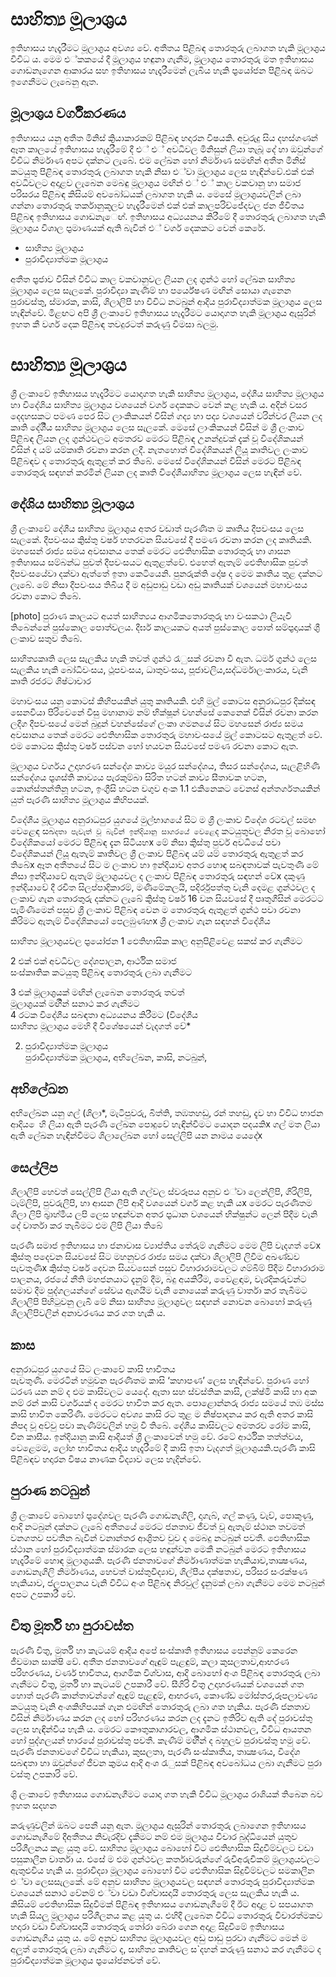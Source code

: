 # සාහිත්‍ය මූලාශ‍්‍රය

ඉතිහාසය හැදෑරීමට මූලාශ‍්‍රය අවශ්‍ය වේ. අතීතය  පිළිබඳ තොරතුරු ලබාගත හැකි මූලාශ‍්‍රය විවිධ    ය. මෙම එ්කකයේ දී මූලාශ‍්‍රය හඳුනා ගැනීම, මූලාශ‍්‍රය තොරතුරු මත ඉතිහාසය ගොඩනැගෙන        ආකාරය සහ ඉතිහාසය හැදෑරීමෙන් ලැබිය හැකි ප‍්‍රයෝජන පිළිබඳ ඔබට ඉගෙනීමට ලැබෙනු ඇත.

## මූලාශ‍්‍රය වර්ගීකරණය

ඉතිහාසය යනු අතීත මිනිස් ක‍්‍රියාකාරකම් පිළිබඳ  හදාරන විෂයකි. අවුරුදු සිය දහස්ගණන් ඈත කාලයේ ඉතිහාසය හැදෑරීමේ දී එ් එ් අවධිවල මිනිසුන් ලියා තැබූ දේ හා ඔවුන්ගේ විවිධ නිර්මාණ අපට දක්නට ලැබේ. එම ලේඛන හෝ නිර්මාණ සමඟින් අතීත මිනිස් කටයුතු පිළිබඳ තොරතුරු ලබාගත හැකි නිසා එ්වා මූලාශ‍්‍රය ලෙස හැඳින්වේ.එක් එක් අවධිවලට අදාළව ලැබෙන මෙබඳු මූලාශ‍්‍රය මඟින් එ් එ් කාල වකවානු හා සමාජ පරිසරය පිළිබඳ කිසියම් අවබෝධයක් ලබාගත හැකි ය. මෙසේ මූලාශ‍්‍රයවලින් ලබා ගන්නා තොරතුරු තර්කානුකූලව හැදෑරීමෙන් එක් එක් කාලපරිච්ජේදවල ජන ජීවිතය පිළිබඳ ඉතිහාසය ගොඩනැෙඟ්. ඉතිහාසය අධ්‍යයනය කිරීමේ දී තොරතුරු ලබාගත හැකි මූලාශ‍්‍රය විශාල ප‍්‍රමාණයක් ඇති බැවින් එ් වර්ග දෙකකට වෙන් කෙරේ.

* සාහිත්‍ය මූලාශ‍්‍රය
* පුරාවිද්‍යාත්මක මූලාශ‍්‍රය

අතීත ප‍්‍රජාව විසින් විවිධ කාල වකවානුවල ලියන ලද ග‍්‍රන්ථ හෝ ලේඛන සාහිත්‍ය මූලාශ‍්‍රය ලෙස සැලකේ. පුරාවිද්‍යා කැණිම් හා පර්යේෂණ මඟින් සොයා ගැනෙන පුරාවස්තු, ස්මාරක, කාසි, ශිලාලිපි හා විවිධ නටබුන් ආදිය පුරාවිද්‍යාත්මක මූලාශ‍්‍රය ලෙස හැඳින්වේ. මිළඟට අපි ශ්‍රී ලංකාවේ ඉතිහාසය හැදෑරීමට යොදාගත හැකි මූලාශ‍්‍රය ඇසුරින් ඉහත කී වර්ග දෙක පිළිබඳ තවදුරටත් කරුණු විමසා බලමු.


# සාහිත්‍ය මූලාශ‍්‍රය
ශ්‍රී ලංකාවේ ඉතිහාසය හැදෑරීමට යොදාගත හැකි සාහිත්‍ය මූලාශ‍්‍රය, දේශීය සාහිත්‍ය මූලාශ‍්‍රය හා විදේශිය සාහිත්‍ය මූලාශ‍්‍රය වශයෙන් වර්ග දෙකකට වෙන් කළ හැකි ය. අදින් වසර දෙදහසකට පමණ පෙර සිට ලාංකිකයන් විසින් ගද්‍ය හා පද්‍ය වශයෙන් වරින්වර ලියන ලද කෘති දේශීිය සාහිත්‍ය මූලාශ‍්‍රය ලෙස සැලකේ. මෙසේ ලාංකිකයන් විසින් ම ශ්‍රී ලංකාව පිළිබඳ ලියන ලද ග‍්‍රන්ථවලට අමතරව මෙරට පිළිබඳ උනන්දුවක් දැක් වූ විදේශිකයන් විසින් ද යම් යම්කෘති රචනා කරන ලදී. නැතහොත් විදේශිකයන් ලියූ කෘතිවල ලංකාව පිළිබඳව ද තොරතුරු ඇතුළත් කර තිබේ. මෙසේ විදේශිකයන් විසින් මෙරට පිළිබඳ තොරතුරු සඳහන් කරමින් ලියන ලද කෘති විදේශීයාහිත්‍ය මූලාශ‍්‍රය ලෙස හැඳින් වේ.

## දේශිය සාහිත්‍ය මූලාශ‍්‍රය

ශ්‍රී ලංකාවේ දේශීය සාහිත්‍ය මූලාශ‍්‍රය අතර වඩාත් පැරණිත ම කෘතිය දීපවංසය ලෙස සැලකේ. දීපවංසය ක‍්‍රිස්තු වර්ෂ හතරවන සියවසේ දී පමණ රචනා කරන ලද කෘතියකි. මහසෙන් රාජ්‍ය සමය අවසානය තෙක් මෙරට ඓතිහාසික තොරතුරු හා ශාසන ඉතිහාසය සම්බන්ධ පුවත් දීපවංසයට ඇතුළත්වේ. එහෙත් ඇතැම් ඓතිහාසික පුවත් දීපවංසයේවා දක්වා ඇත්තේ ඉතා කෙටියෙනි. පුනරුක්ති දෝෂ ද මෙම කෘතිය තුළ දක්නට ලැබේ. මේ නිසා දීපවංසය තිබිය දී ම අඩුපාඩු වඩා අඩු කෘතියක් වශයෙන් මහාවංසය රචනා කොට තිබේ. 

[photo]
පුරාණ කාලයට අයත් සාහිත්‍යය ආගමිකතොරතුරු හා වංසකථා ලියැවී තිබෙන්නේ පුස්කොල පොත්වලය. දීර්ඝ කාලයකට අයත් පුස්කොල පොත් සම්ප‍්‍රදායක් ශ‍්‍රී ලංකාව සතුව තිබේ.

සාහිත්‍යකෘති ලෙස සැලකිය හැකි තවත් ග‍්‍රන්ථ රැුසක් රචනා වී ඇත. ධර්ම ග‍්‍රන්ථ ලෙස සැලකිය හැකි බෝධිවංසය, ථූපවංසය, ධාතුවංසය, පූජාවලිය,සද්ධර්මාලංකාරය, වැනි කෘති රජරට ශිෂ්ටාචාර 

මහාවංසය යනු කොටස් කිහිපයකින් යුතු කෘතියකි. එහි මුල් කොටස අනුරාධපුර දික්සඳ සෙනවියා පිරිවෙනේ විසු මහානාම නම් භික්ෂූන් වහන්සේ කෙනෙක් විසින් රචනා කරන ලදීග දීපවංසයේ මෙන් බුදුන් වහන්සේගේ ලංකා ගමනයේ සිට මහසෙන් රාජ්‍ය සමය අවසානය තෙක් මෙරට ඓතිහාසික තොරතුරු මහාවංසයේ මුල් කොටසට ඇතුළත් වේ. එම කොටස ක‍්‍රිස්තු වර්ෂ පස්වන හෝ හයවන සියවසේ පමණ රචනා කොට ඇත.

මූලාශ‍්‍රය වර්ගය උදාහරණ සන්දේශ කාව්‍ය මයුර සන්දේශය, තිසර සන්දේශය, සැලළිහිණි සන්දේශය ප‍්‍රශස්ති කාව්‍යය පැරකුම්බා සිරිත හටන් කාව්‍ය සීතාවක හටන, කොන්ස්තන්තිනූ හටන, ඉංග‍්‍රීසි හටන වගුව අංක 1.1 එකිනෙකට වෙනස් අන්තර්ගතයකින් යුත් පැරණි සාහිත්‍ය මූලාශ‍්‍රය කිහිපයක්.



විදේශීය මූලාශ‍්‍රය
අනුරාධපුර යුගයේ මුල්භාගයේ සිට ම ශ්‍රී ලංකාව විදේශ රටවල් සමඟ වෙළෙඳ සබ`දතා පැවැත් වූ බැවින් ඉන්දියානු සාගරයේ වෙළෙ`ද කටයුතුවල නිරත වූ බොහෝ විදේශිකයෝ මෙරට පිළිබඳ දැන සිටියහx මේ නිසා ක‍්‍රිස්තු පුර්ව අවධියේ පවා විදේශිකයන් ලියූ ඇතැම් කෘතිවල ශ්‍රී ලංකාව පිළිබඳ යම් යම් තොරතුරු ඇතුළත් කර තිබේx ඈත අතීතයේ සිට ම ලංකාව හා ඉන්දියාව අතර හොඳ සබඳතාවක් පැවතුණි මේ නිසා ඉන්දියාවේ ඇතැම් මූලාශ‍්‍රයවල ද ලංකාව පිළිබඳ තොරතුරු සඳහන් වේx දකුණු ඉන්දියාවේ දී රචිත සිලප්පාදිකාරම්, මණිමේකලයි, පදිර්රුපත්තු වැනි දෙමළ ග‍්‍රන්ථවල ද ලංකාව ගැන තොරතුරු දක්නට ලැබේ ක‍්‍රිස්තු වර්ෂ 16 වන සියවසේ දී පෘතුගීසින් මෙරටට පැමිණීමෙන් පසුව ශ්‍රී ලංකාව පිළිබඳ වෙන ම තොරතුරු ඇතුළත් ග‍්‍රන්ථ පවා රචනා කිරිමට ඇතැම් විදේශිකයෝ පෙලඹුණහx ශ්‍රී ලංකාව ගැන සඳහන් විදේශීය

සාහිත්‍ය මූලාශ‍්‍රයවල ප‍්‍රයෝජන
1 ඵෙතිහාසික කාල අනුපිළිවෙළ සකස් කර ගැනීමට

2 එක් එක් අවධිවල දේශපාලන, ආර්ථික සමාජ             
සංස්කෘතික කටයුතු පිළිබඳ තොරතුරු ලබා ගැනීමට         

3 එක් මූලාශ‍්‍රයක් මඟින් ලැබෙන තොරතුරු තවත්        
මූලාශ‍්‍රයක් මඟිින් සනාථ කර ගැනීමට                 
4 රටක විදේශීය සබඳතා අධ්‍යයනය කිරීමට (විදේශීය       
සාහිත්‍ය මූලාශ‍්‍රය මෙහි දී විශේෂයෙන් වැදගත් වේ*   

2. පුරාවිද්‍යාත්මක මූලාශ‍්‍රය                      
පුරාවිද්‍යාත්මක මූලාශ‍්‍රය, අභිලේඛන, කාසි, නටබුන්, 

## අභිලේඛන
අභිලේඛන යනු ගල් (ශිලා*, මැටිපුවරු, බිත්ති, තඹතහඩු, රන් තහඩු, දැව හා විවිධ භාජන ආදිය ෙහි ලියා ඇති පැරණි ලේඛන පොදුවේ හැඳින්වීමට යොදන පදයකිx ගල් මත ලියා ඇති ලේඛන හැඳින්වීමට ශිලාලේඛන හෝ සෙල්ලිපි යන නාමය යෙදේx

## සෙල්ලිප
ශිලාලිපි හෙවත් සෙල්ලිපි ලියා ඇති ගල්වල ස්වරූපය අනුව එ්වා ලෙන්ලිපි, ගිරිලිපි, ටැම්ලිපි, පුවරුලිපි, හා ආසන ලිපි ආදි වශයෙන් වර්ග කළ හැකි යx මෙරට පැරණිතම ශිලා ලිපි බ‍්‍රාහ්මීය ලපි ලෙස හඳුන්වන අතර ප‍්‍රධාන වශයෙන් භික්ෂුන්ට ලෙන් පිදීම වැනි දේ වාර්තා කර තැබීමට එම ලිපි ලියා තිබේ

පැරණි සමාජ ඉතිහාසය හා ජනාවාස ව්‍යාප්තිය තේරුම් ගැනීමට මෙම ලිපි වැදගත් වේx ක‍්‍රිස්තු පදෙවන සියවසේ සිට මහනුවර රාජ්‍ය සමය දක්වා ශිලාලිපි ලිවීම අඛණ්ඩව පැවතුණිx ක‍්‍රිස්තු වර්ෂ දෙවන සියවසෙන් පසුව විහාරාරාමවලට ගම්බිම් පිදීම විහාරාරාම පාලනය, රජයේ නීති මහජනයාට දැනුම් දීම, බදු අයකිරීම, වෙ‍ෙළඳාම, වැරදිකරුවන්ට සමාව දීම පුද්ගලයන්ගේ සේවය ඇගයීම වැනි නොයෙක් කරුණු වාර්තා කර තැබීමට ශිලාලිපි පිහිටුවනු ලැබී මේ නිසා සාහිත්‍ය මූලාශ‍්‍රවල සඳහන් නොවන බොහෝ කරුණු ශිලාලිපිවලින් අනාවරණය කර ගත හැකි ය.  

## කාස

අනුරාධපුර යුගයේ සිට ලංකාවේ කාසි භාවිතය        
පැවතුණි. මෙරටින් හමුවන පැරණිතම කාසි ‘කහාපණ’ ලෙස හැඳින්වේ. පුරාණ හෝ ධරණ යන නම් ද එම කාසිවලට යෙදේ. ඇතා සහ ස්වස්තික කාසි, 
ලක්ෂ්මි කාසි හා අක නම් රන් කාසි වර්ගයක් ද මෙරට භාවිත කර ඇත. පොළොන්නරු රාජ්‍ය සමයේ තඹ මස්ස කාසි භාවිත කෙරිණි. මෙරටට
අවශ්‍ය කාසි රට තුළ ම නිෂ්පාදනය කර ඇති අතර කාසි නිපද වූ අච්චු පවා කැණීම්වලින් හමු වී තිබේ. දේශීය කාසිවලට අමතරව රෝම කාසි, චීන කාසීය.
ඉන්දියානු කාසි ආදියත් ශ්‍රී ලංකාවෙන් හමු වේ. රටේ ආර්ථික තත්ත්වය, වෙළෙමම, ලෝහ භාවිතය
ආදිය හැදෑරීමේ දී කාසි ඉතා වැදගත් මූලාශ‍්‍රයකි.පැරණි කාසි පිළිබඳව හදාරන විෂය නාණක විද්‍යාව ලෙස හැදින්වේ.


## පුරාණ නටබුන්

ශ්‍රී ලංකාවේ බොහෝ ප‍්‍රදේශවල පැරණි ගොඩනැගිලි, දාගැබ්, ගල් කණු, වැව්, පොකුණු, ආදි නටබුන්
දක්නට ලැබේ අතීතයේ මෙරට ජනතාව ජීවත් වූ ඇතැම් ස්ථාන තවමත් වනගතව පවතින බැවින්
වනාන්තර ආශ‍්‍රිතව වුව ද මෙබදු නටබුන් පවතී. ඵෙතිහාසික ස්ථාන හෝ පුරාවිද්‍යාත්මක ස්මාරක
ලෙස හඳුන්වන මෙකී නටබුන් මෙරට ඉතිහාසය හැදෑරීමේ හොඳ මූලාශ‍්‍රයකි. පැරණි ජනතාවගේ
නිර්මාණාත්මක හැකියාව,තාක්‍ෂණය, ගොඩනැගිලි නිර්මාණය, හෙවත් වාස්තුවිද්‍යාව, ශිල්පීය දක්ෂතාව, පරිසර සංරක්ෂණ හැකියාව, ජලපාලනය වැනි විවිධ අංශ පිළිබඳ නිරවුල් දැනුමක් ලබා ගැනීමට මෙම නටබුන් අපට උපකාරී වේ.

## චිත‍්‍ර මූර්ති හා පුරාවස්ත

පැරණි චිත‍්‍ර, මුර්ති හා කැටයම් ආදිය අපේ සංස්කෘති ඉතිහාසය පෙන්නුම් කෙරෙන ජීවමාන සාක්ෂි වේ. අතීත ජනතාවගේ ඇඳුම් පැළඳුම්, කලා කුසලතාව,ආභරණ පරිහරණය, වර්ණ භාවිතය, ආගමික විශ්වාස, ආදි බොහෝ අංශ පිළිබඳ තොරතුරු ලබා ගැනීමට චිත‍්‍ර, මුර්ති හා කැටයම් උපකාරී වේ. සීගිරි චිත‍්‍ර උදාහරණයක් වශයෙන් ගත හොත් පැරණි කාන්තාවන්ගේ ඇඳුම් පැළඳුම්, ආභරණ, කොණ්ඩ මෝස්තර,රූපලාවණ්‍ය කටයුතු වැනි අංශකිහිපයක් ගැන එමඟින් තොරතුරු ලබා ගත හැකිය. පැරණි ජනතාව විසින් නිර්මාණය කරන ලද හෝ පරිහරණය කරන ලද දැනට ඉතිරිව ඇති දේ පුරාවස්තු ලෙස හැඳින්විය හැකි ය. මෙරට කෞතුකාගාරවල, ආගමික ස්ථානවල, විවිධ ආයතන හෝ පුද්ගලයන් භාරයේ පුරාවස්තු පවතී. කැණීම් මඟිින් ද බහුලව පුරාවස්තු හමු වේ. පැරණි ජනතාවගේ විවිධ හැකියා, කුසලතා, පැරණි සංස්කෘතිය, තාක්‍ෂණය, විදේශ සබඳතා හා ඔවුන්ගේ ජීවන ක‍්‍රමය ආදි අංශ රැුසක් පිළිබඳ අවබෝධය ලබා ගැනීමට පුරා වස්තු උපකාරි වේ.

ශ‍්‍රි ලංකාවේ ඉතිහාසය ගොඩනැගීමට යොදා ගත හැකි විවිධ මූලාශ‍්‍රය රාශියක් තිබෙන බව ඉහත සදහන

කරුණුවලින් ඔබට පෙනී යනු ඇත. මූලාශ‍්‍රය ඇසුරින් තොරතුරු ලබාගෙන ඉතිහාසය ගොඩනැගීමේ දීඅතීතය නිවැරදිව දැකීමට නම් එම මූලාශ‍්‍රය විචාර බුද්ධියෙන් යුතුව පරිශීලනය කළ යුතු වේ. සාහිත්‍ය මූලාශ‍්‍රය බොහෝ විට ඓතිහාසික සිදුවීම්වලට වඩා පසුකාලීන වාර්තා ය. එසේ ම එම ග‍්‍රන්ථවල කර්තෘවරුන්ගේ රුචිඅරුචිකම් මූලාශ‍්‍රයවලට ඇතුළුවිය හැකි ය. පුරාවිද්‍යා මූලාශ‍්‍රය බොහෝ විට
ඓතිහාසික සිදුවීම්වලට සමකාලීන එ්වා ලෙසසැලකේ. මේ අනුව සාහිත්‍ය මූලාශ‍්‍රයවල සඳහන්
තොරතුරු පුරාවිද්‍යාත්මක වශයෙන් සනාථ වේනම් එ්වා වඩා විශ්වාසදායි තොරතුරු ලෙස සැලකිය
හැකි ය. කිසියම් ඓතිහාසික සිදුවීමක් පිළිබඳ ඉතිහාසය ගොඩනැගීමේ දී ඊට අදාළ ව සපයාගත
හැකි සියලූ මූලාශ‍්‍රය පරිශීලනය කළ යුතු ය. එහිදී ලැබෙන විවිධ තොරතුරු විචාරත්මකව හදාරා
වඩා විශ්වාසදායි තොරතුරු තෝරා බේරා ගෙන අදාළ සිදුවීමේ ඉතිහාසය ගොඩනැගිය යුතු ය. මේ
අනුව සාහිත්‍ය මූලාශ‍්‍රයවල අඩු පාඩු පුරවා ගැනීමට මෙන් ම අලූත් තොරතුරු ලබා ගැනීමට ද, සාහිත්‍ය කෘතිවල ස`දහන් කරුණු සනාථ කර ගැනීමට ද පුරාවිද්‍යාත්මක මූලාශ‍්‍රය ප‍්‍රයෝජනවත් වේ.